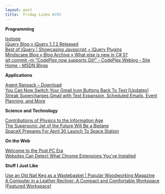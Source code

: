 ```yaml
---
layout: post
title:  Friday Links #195
---
```

**Programming**

[Isotope](http://isotope.metafizzy.co/)   
[jQuery Blog » jQuery 1.7.2 Released](http://blog.jquery.com/2012/03/21/jquery-1-7-2-released/)   
[Best of jQuery | Showcasing Javascript + jQuery Plugins](http://bestofjquery.com/)   
[Mindscape Blog » Blog Archive » What else is new in C# 5?](http://www.mindscapehq.com/blog/index.php/2012/03/18/what-else-is-new-in-c-5/)   
[git commit –m “CodePlex now supports Git!” - CodePlex Weblog - Site Home - MSDN Blogs](https://blogs.msdn.com/b/codeplex/archive/2012/03/21/git-commit-m-codeplex-now-supports-git.aspx?Redirected=true)

**Applications**

[Agent Ransack – Download](http://www.mythicsoft.com/page.aspx?page=download&type=agentransack)   
[You Can Now Switch Your Gmail Icon Buttons Back To Text [Updates]](http://www.makeuseof.com/tag/switch-gmail-icon-buttons-text-update/)   
[Streak Supercharges Gmail with Text Expansion, Scheduled Emails, Event Planning, and More](http://lifehacker.com/5895475/streak-supercharges-gmail-with-text-expansion-scheduled-emails-event-planning-and-more)

**Science and Technology**

[Contributions of Physics to the Information Age](http://www.physics.ucla.edu/~ianb/history/)   
[The Supersonic Jet of the Future Will Be a Biplane](http://www.popsci.com/technology/article/2012-03/future-supersonic-jets-will-be-biplanes-cut-noise-and-drag)   
[SpaceX Prepares For April 30 Launch To Space Station](http://www.wired.com/autopia/2012/03/spacex-prepares-for-april-30-launch-to-space-station/)

**On the Web**

[Welcome to the Post PC Era](http://www.codinghorror.com/blog/2012/03/welcome-to-the-post-pc-era.html)   
[Websites Can Detect What Chrome Extensions You've Installed](http://yro.slashdot.org/story/12/03/17/0142219/websites-can-detect-what-chrome-extensions-youve-installed)

**Stuff I Just Like**

[Use an Old Nail Keg as a Wastebasket | Popular Woodworking Magazine](http://www.popularwoodworking.com/woodworking-blogs/chris-schwarz-blog/the-best-shop-wastebasket?et_mid=544659&rid=3356476)   
[A Computer in a Leather Recliner: A Compact and Comfortable Workspace [Featured Workspace]](http://lifehacker.com/5894611/a-computer-in-a-leather-recliner-a-compact-and-comfortable-workspace)
